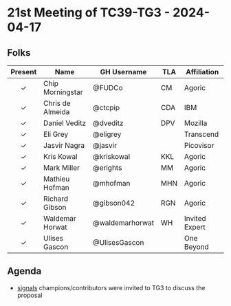 # 21st Meeting of TC39-TG3 - 2024-04-17

## Folks

| Present | Name             | GH Username     | TLA | Affiliation    |
| :-----: | ---------------- | --------------- | --- | -------------- |
|    ✓    | Chip Morningstar | @FUDCo          | CM  | Agoric         |
|    ✓    | Chris de Almeida | @ctcpip         | CDA | IBM            |
|    ✓    | Daniel Veditz    | @dveditz        | DPV | Mozilla        |
|    ✓    | Eli Grey         | @eligrey        |     | Transcend      |
|    ✓    | Jasvir Nagra     | @jasvir         |     | Picovisor      |
|    ✓    | Kris Kowal       | @kriskowal      | KKL | Agoric         |
|    ✓    | Mark Miller      | @erights        | MM  | Agoric         |
|    ✓    | Mathieu Hofman   | @mhofman        | MHN | Agoric         |
|    ✓    | Richard Gibson   | @gibson042      | RGN | Agoric         |
|    ✓    | Waldemar Horwat  | @waldemarhorwat | WH  | Invited Expert |
|    ✓    | Ulises Gascon    | @UlisesGascon   |     | One Beyond     |

## Agenda

- [signals](https://github.com/tc39/proposal-signals) champions/contributors were invited to TG3 to discuss the proposal
